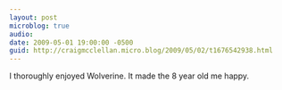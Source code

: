 ```yaml
---
layout: post
microblog: true
audio: 
date: 2009-05-01 19:00:00 -0500
guid: http://craigmcclellan.micro.blog/2009/05/02/t1676542938.html
---
```

I thoroughly enjoyed Wolverine. It made the 8 year old me happy.
